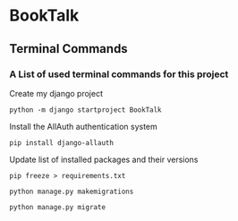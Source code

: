 # BookTalk

## Terminal Commands
### A List of used terminal commands for this project

Create my django project 
```
python -m django startproject BookTalk
```

Install the AllAuth authentication system
```
pip install django-allauth
```

Update list of installed packages and their versions
```
pip freeze > requirements.txt
```

```
python manage.py makemigrations
```

```
python manage.py migrate
```


